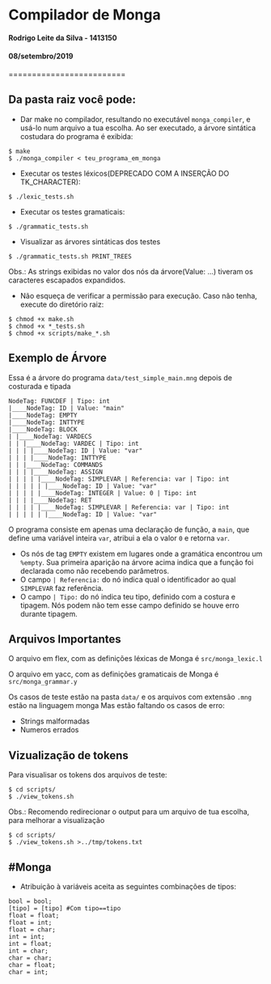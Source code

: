 # Compilador de Monga
#### Rodrigo Leite da Silva - 1413150
#### 08/setembro/2019
=========================

Da pasta raiz você pode:
----------------------------------
 - Dar make no compilador, resultando no executável `monga_compiler`, e usá-lo num arquivo a tua escolha. Ao ser executado, a árvore sintática costudara do programa é exibida:
```
$ make
$ ./monga_compiler < teu_programa_em_monga
```

 - Executar os testes léxicos(DEPRECADO COM A INSERÇÃO DO TK_CHARACTER):
```
$ ./lexic_tests.sh
```

 - Executar os testes gramaticais:
```
$ ./grammatic_tests.sh
```

 - Visualizar as árvores sintáticas dos testes
 ```
 $ ./grammatic_tests.sh PRINT_TREES
 ```
Obs.: As strings exibidas no valor dos nós da árvore(Value: ...) tiveram os caracteres escapados expandidos.

 - Não esqueça de verificar a permissão para execução. Caso não tenha, execute do diretório raiz:
```
$ chmod +x make.sh
$ chmod +x *_tests.sh
$ chmod +x scripts/make_*.sh
```
Exemplo de Árvore
-------------------------------
Essa é a árvore do programa ``` data/test_simple_main.mng ``` depois de costurada e tipada
```
NodeTag: FUNCDEF | Tipo: int
|____NodeTag: ID | Value: "main"
|____NodeTag: EMPTY
|____NodeTag: INTTYPE
|____NodeTag: BLOCK
| |____NodeTag: VARDECS
| | |____NodeTag: VARDEC | Tipo: int
| | | |____NodeTag: ID | Value: "var"
| | | |____NodeTag: INTTYPE
| | |____NodeTag: COMMANDS
| | | |____NodeTag: ASSIGN
| | | | |____NodeTag: SIMPLEVAR | Referencia: var | Tipo: int
| | | | | |____NodeTag: ID | Value: "var"
| | | | |____NodeTag: INTEGER | Value: 0 | Tipo: int
| | | |____NodeTag: RET
| | | | |____NodeTag: SIMPLEVAR | Referencia: var | Tipo: int
| | | | | |____NodeTag: ID | Value: "var"
```
O programa consiste em apenas uma declaração de função, a ``` main ```, que define uma variável inteira ``` var ```, atribui a ela o valor ``` 0 ``` e retorna ```var```.
 - Os nós de tag ```EMPTY``` existem em lugares onde a gramática encontrou um ```%empty```. Sua primeira aparição na árvore acima indica que a função foi declarada como não recebendo parâmetros.
 - O campo ``` | Referencia: ``` do nó indica qual o identificador ao qual ```SIMPLEVAR``` faz referência.
 - O campo ``` | Tipo: ``` do nó indica teu tipo, definido com a costura e tipagem. Nós podem não tem esse campo definido se houve erro durante tipagem.

Arquivos Importantes
----------------------------
O arquivo em flex, com as definições léxicas de Monga é ``` src/monga_lexic.l ```

O arquivo em yacc, com as definições gramaticais de Monga é ``` src/monga_grammar.y ```

Os casos de teste estão na pasta ``` data/ ``` e os arquivos com extensão ```.mng``` estão na linguagem monga
Mas estão faltando os casos de erro:
 - Strings malformadas
 - Numeros errados

Vizualização de tokens
--------------------------
Para visualisar os tokens dos arquivos de teste:
```
$ cd scripts/
$ ./view_tokens.sh
```
Obs.: Recomendo redirecionar o output para um arquivo de tua escolha, para melhorar a visualização
```
$ cd scripts/
$ ./view_tokens.sh >../tmp/tokens.txt
```

#Monga
----------------
 - Atribuição à variáveis aceita as seguintes combinações de tipos:
 ```
 bool = bool;
 [tipo] = [tipo] #Com tipo==tipo
 float = float;
 float = int;
 float = char;
 int = int;
 int = float;
 int = char;
 char = char;
 char = float;
 char = int;
 ```
